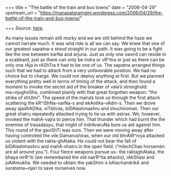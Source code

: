 +++
title = "The battle of the train and bus towns"
date = "2006-04-29"
upstream_url = "https://manasataramgini.wordpress.com/2006/04/29/the-battle-of-the-train-and-bus-towns/"

+++
Source: [here](https://manasataramgini.wordpress.com/2006/04/29/the-battle-of-the-train-and-bus-towns/).

As many issues remain still murky and we are still behind the haze we cannot narrate much. It was wild ride is all we can say. We knew that one of our greatest sapatna-s stood straight in our path. It was going to be a fight like the one between karNa and arjuna. Just as only one sword can reside in a scabbard, just as there can only be indra or vR^itra or just as there can be only one rAja in rAShTra it had to be one of us. The sapatna arranged things such that we had to attack from a very unfavorable position. We had no choice but to charge. We could not deploy anything at first. But we planned everything pretty well in terms of timing of the attack, and then found a moment to invoke the secret aid of the breaker of vala’s stronghold: ma\~njughoSha, combined plainly with that great forgotten weapon: “the strike of shUlini”. The speed of the maruts took us through the first attack scattering the kR^iShNa-varNa-s and ekAntika-vAdin-s. Then we drove away ajadhADika, viTshiras, biDAlashmashru and shuchiroman. Then our great shatru repeatedly attacked trying to tie us with astras. We, however, invoked the mahA-vajra to pierce him. That thunder which had burnt the the enemies of trasadasyu, that might of indrAvaruNa bore us aid against him. This round of the gaviShTi was ours. Then we were moving away after having controlled the vile Damarushiras, when our old bhrAtR^ivya attacked us violent with the rakta-ghAtaka. He could not bear the fall of biDAlashmashru and mahA-shatru in the open field. (“mlechChas horsemen are all around you.”). Four fierce weapons pursue us- the raktaghAtaka, the bhaya nirR^iti (we remembered the old nairR^ita attacks), rAkShasi and jvAlAmukha. We needed to obtain the yakShini-s bAlachandrikA and suratama\~njari to save ourselves now.

